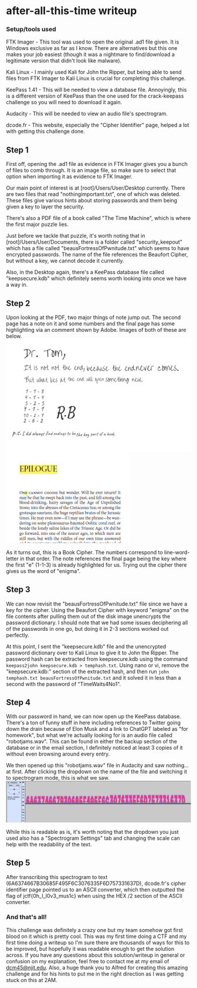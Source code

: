 # after-all-this-time writeup

### Setup/tools used
FTK Imager - This tool was used to open the original .ad1 file given. It is Windows exclusive as far as I know. There are alternatives but this one makes your job easiest (though it was a nightmare to find/download a legitimate version that didn't look like malware).

Kali Linux - I mainly used Kali for John the Ripper, but being able to send files from FTK Imager to Kali Linux is crucial for completing this challenge.

KeePass 1.41 - This will be needed to view a database file. Annoyingly, this is a different version of KeePass than the one used for the crack-keepass challenge so you will need to download it again.

Audacity - This will be needed to view an audio file's spectrogram.

dcode.fr - This website, especially the "Cipher Identifier" page, helped a lot with getting this challenge done.



## Step 1

First off, opening the .ad1 file as evidence in FTK Imager gives you a bunch of files to comb through. It is an image file, so make sure to select that option when importing it as evidence to FTK Imager. 

Our main point of interest is at [root]/Users/User/Desktop currently. There are two files that read "nothingimportant.txt", one of which was deleted. These files give various hints about storing passwords and them being given a key to layer the security. 

There's also a PDF file of a book called "The Time Machine", which is where the first major puzzle lies. 

Just before we tackle that puzzle, it's worth noting that in [root]/Users/User/Documents, there is a folder called "security_keepout" which has a file called "beausFortressOfPwnitude.txt" which seems to have encrypted passwords. The name of the file references the Beaufort Cipher, but without a key, we cannot decode it currently.

Also, in the Desktop again, there's a KeePass database file called "keepsecure.kdb" which definitely seems worth looking into once we have a way in.



## Step 2

Upon looking at the PDF, two major things of note jump out. The second page has a note on it and some numbers and the final page has some highlighting via an comment shown by Adobe. Images of both of these are below. ![](notepage2.png) ![](epiloguee.png)

As it turns out, this is a Book Cipher. The numbers correspond to line-word-letter in that order. The note references the final page being the key where the first "e" (1-1-3) is already highlighted for us. Trying out the cipher there gives us the word of "enigma".

## Step 3

We can now revisit the "beausFortressOfPwnitude.txt" file since we have a key for the cipher. Using the Beaufort Cipher with keyword "enigma" on the file contents after pulling them out of the disk image unencrypts the password dictionary. I should note that we had some issues deciphering all of the passwords in one go, but doing it in 2-3 sections worked out perfectly.

At this point, I sent the "keepsecure.kdb" file and the unencrypted password dictionary over to Kali Linux to give it to John the Ripper. The password hash can be extracted from keepsecure.kdb using the command `keepass2john keepsecure.kdb > temphash.txt`. Using nano or vi, remove the "keepsecure.kdb:" section of the extracted hash, and then run `john temphash.txt beausFortressOfPwnitude.txt` and it solved it in less than a second with the password of "TimeWaits4No1".

## Step 4

With our password in hand, we can now open up the KeePass database. There's a ton of funny stuff in here including references to Twitter going down the drain because of Elon Musk and a link to ChatGPT labeled as "for homework", but what we're actually looking for is an audio file called "robotjams.wav". This can be found in either the backup section of the database or in the email section, I definitely noticed at least 3 copies of it without even browsing around every entry.

We then opened up this "robotjams.wav" file in Audacity and saw nothing... at first. After clicking the dropdown on the name of the file and switching it to spectrogram mode, this is what we saw. ![](theaudacityofthischallenge.png)

While this is readable as is, it's worth noting that the dropdown you just used also has a "Spectrogram Settings" tab and changing the scale can help with the readability of the text.

## Step 5

After transcribing this spectrogram to text (6A6374667B30685F495F6C3076335F6D757331637D), dcode.fr's cipher identifier page pointed us to an ASCII converter, which then outputted the flag of jctf{0h_I_l0v3_mus1c} when using the HEX /2 section of the ASCII converter.

### And that's all!

This challenge was definitely a crazy one but my team somehow got first blood on it which is pretty cool. This was my first time doing a CTF and my first time doing a writeup so I'm sure there are thousands of ways for this to be improved, but hopefully it was readable enough to get the solution across. If you have any questions about this solution/writeup in general or confusion on my explanation, feel free to contact me at my email of dcm45@njit.edu. Also, a huge thank you to Alfred for creating this amazing challenge and for his hints to put me in the right direction as I was getting stuck on this at 2AM.
